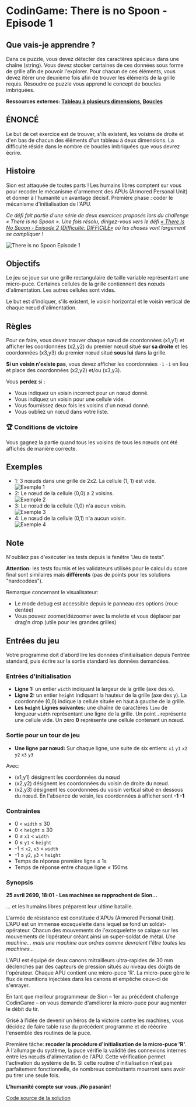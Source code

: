 # CodinGame: There is no Spoon - Episode 1

## Que vais-je apprendre ?

Dans ce puzzle, vous devez détecter des caractères spéciaux dans une chaîne (string). Vous devez stocker certaines de ces données sous forme de grille afin de pouvoir l'explorer. Pour chacun de ces éléments, vous devez itérer une deuxième fois afin de trouver les éléments de la grille requis. Résoudre ce puzzle vous apprend le concept de boucles imbriquées.

**Ressources externes: [Tableau à plusieurs dimensions](https://fr.wikipedia.org/wiki/Tableau_(structure_de_donn%C3%A9es)#Tableau_.C3.A0_deux_dimensions_.28ou_plus.29), [Boucles](https://fr.wikipedia.org/wiki/Structure_de_contr%C3%B4le#Boucles)**

## ÉNONCÉ

Le but de cet exercice est de trouver, s'ils existent, les voisins de droite et d'en bas de chacun des éléments d'un tableau à deux dimensions. La difficulté réside dans le nombre de boucles imbriquées que vous devrez écrire.

## Histoire

Sion est attaquée de toutes parts ! Les humains libres comptent sur vous pour recoder le mécanisme d'armement des APUs (Armored Personal Unit) et donner à l'humanité un avantage décisif. Première phase : coder le mécanisme d'initialisation de l'APU.

*Ce défi fait partie d'une série de deux exercices proposés lors du challenge « There is no Spoon ». Une fois résolu, dirigez-vous vers le défi [« There Is No Spoon - Episode 2 (Difficulté: DIFFICILE»](https://www.codingame.com/training/hard/there-is-no-spoon-episode-2) où les choses vont largement se compliquer !*

![There is no Spoon Episode 1](ThereIsNoSpoon.png)

## Objectifs

Le jeu se joue sur une grille rectangulaire de taille variable représentant une micro-puce. Certaines cellules de la grille contiennent des nœuds d'alimentation. Les autres cellules sont vides.

Le but est d'indiquer, s'ils existent, le voisin horizontal et le voisin vertical de chaque nœud d'alimentation.

## Règles
Pour ce faire, vous devez trouver chaque nœud de coordonnées (x1,y1) et afficher les coordonnées (x2,y2) du premier nœud situé **sur sa droite** et les coordonnées (x3,y3) du premier nœud situé **sous lui** dans la grille.

**Si un voisin n'existe pas**, vous devez afficher les coordonnées `-1` `-1` en lieu et place des coordonnées (x2,y2) et/ou (x3,y3).

Vous **perdez** si :
- Vous indiquez un voisin incorrect pour un nœud donné.
- Vous indiquez un voisin pour une cellule vide.
- Vous fournissez deux fois les voisins d'un nœud donné.
- Vous oubliez un nœud dans votre liste.

### 🏆 Conditions de victoire
Vous gagnez la partie quand tous les voisins de tous les nœuds ont été affichés de manière correcte.

## Exemples
- 1: 3 nœuds dans une grille de 2x2. La cellule (1, 1) est vide.<br>
![Exemple 1](Ex1.png)
- 2: Le nœud de la cellule (0,0) a 2 voisins.<br>
![Exemple 2](Ex2.png)
- 3: Le nœud de la cellule (1,0) n'a aucun voisin.<br>
![Exemple 3](Ex3.png)
- 4: Le nœud de la cellule (0,1) n'a aucun voisin.<br>
![Exemple 4](Ex4.png)

## Note

N'oubliez pas d'exécuter les tests depuis la fenêtre "Jeu de tests".

**Attention:** les tests fournis et les validateurs utilisés pour le calcul du score final sont similaires mais **différents** (pas de points pour les solutions "hardcodées").

Remarque concernant le visualisateur:
- Le mode debug est accessible depuis le panneau des options (roue dentée)
- Vous pouvez zoomer/dézoomer avec la molette et vous déplacer par drag'n drop (utile pour les grandes grilles)

## Entrées du jeu

Votre programme doit d'abord lire les données d'initialisation depuis l'entrée standard, puis écrire sur la sortie standard les données demandées.

### Entrées d'initialisation
- **Ligne 1:** un entier `width` indiquant la largeur de la grille (axe des x).
- **Ligne 2:** un entier `height` indiquant la hauteur de la grille (axe des y). La coordonnée (0,0) indique la cellule située en haut à gauche de la grille.
- **Les `height` Lignes suivantes:** une chaîne de caractères `line` de longueur `width` représentant une ligne de la grille. Un point **.** représente une cellule vide. Un zéro **0** représente une cellule contenant un nœud.

### Sortie pour un tour de jeu
- **Une ligne par nœud:** Sur chaque ligne, une suite de six entiers: `x1`  `y1`  `x2`  `y2`  `x3`  `y3`

Avec:
- (x1,y1) désignent les coordonnées du nœud
- (x2,y2) désignent les coordonnées du voisin de droite du nœud.
- (x2,y3) désignent les coordonnées du voisin vertical situé en dessous du nœud.
En l'absence de voisin, les coordonnées à afficher sont **-1 -1**
 
### Contraintes
- 0 < `width` ≤ 30
- 0 < `height` ≤ 30
- 0 ≤ `x1` < `width`
- 0 ≤ `y1` < `height`
- -1 ≤ `x2`, `x3` < `width`
- -1 ≤ `y2`, `y3` < `height`
- Temps de réponse première ligne ≤ 1s
- Temps de réponse entre chaque ligne ≤ 150ms

### Synopsis

**25 avril 2699, 18:01 - Les machines se rapprochent de Sion...**

... et les humains libres préparent leur ultime bataille.

L'armée de résistance est constituée d'APUs (Armored Personal Unit). L’APU est un immense exosquelette dans lequel se fond un soldat-opérateur. Chacun des mouvements de l'exosquelette se calque sur les mouvements de l’opérateur créant ainsi un super-soldat de métal. *Une machine... mais une machine aux ordres comme devraient l'être toutes les machines...*

L'APU est équipé de deux canons mitrailleurs ultra-rapides de 30 mm déclenchés par des capteurs de pression situés au niveau des doigts de l'opérateur. Chaque APU contient une micro-puce 'R'. La micro-puce gère le flux de munitions injectées dans les canons et empêche ceux-ci de s'enrayer.

En tant que meilleur programmeur de Sion – 1er au précédent challenge CodinGame – on vous demande d'améliorer la micro-puce pour augmenter le débit du tir.

Grisé à l'idée de devenir un héros de la victoire contre les machines, vous décidez de faire table rase du précédent programme et de réécrire l'ensemble des routines de la puce.

Première tâche: **recoder la procédure d'initialisation de la micro-puce 'R'**. À l'allumage du système, la puce vérifie la validité des connexions internes entre les nœuds d'alimentation de l'APU. Cette vérification permet l'activation du système de tir. Si cette routine d'initialisation n'est pas parfaitement fonctionnelle, de nombreux combattants mourront sans avoir pu tirer une seule fois.

**L'humanité compte sur vous. ¡No pasarán!**

[Code source de la solution](https://github.com/Kous92/CodinGame-Swift-FR-/tree/main/Puzzles%20classiques/Moyen/There%20is%20no%20Spoon%20-%20Episode%201/thereIsNoSpoon1.swift)